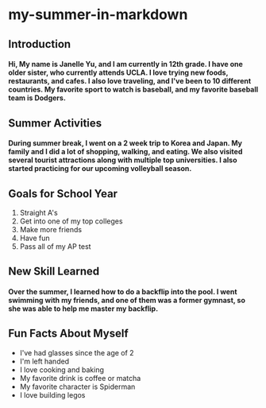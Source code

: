 # my-summer-in-markdown

## Introduction
#### Hi, My name is **Janelle Yu**, and I am currently in 12th grade. I have one older sister, who currently attends UCLA. I love trying new foods, restaurants, and cafes. I also love traveling, and I've been to 10 different countries. My favorite sport to watch is baseball, and my favorite baseball team is Dodgers. 

## Summer Activities
#### During summer break, I went on a 2 week trip to Korea and Japan. My family and I did a lot of shopping, walking, and eating. We also visited several tourist attractions along with multiple top universities. I also started practicing for our upcoming volleyball season. 

## Goals for School Year
1. Straight A's
2. Get into one of my top colleges
3. Make more friends
4. Have fun
5. Pass all of my AP test

## New Skill Learned
#### Over the summer, I learned how to do a backflip into the pool. I went swimming with my friends, and one of them was a former gymnast, so she was able to help me master my backflip. 

## Fun Facts About Myself
- I've had glasses since the age of 2
- I'm left handed
- I love cooking and baking
- My favorite drink is coffee or matcha
- My favorite character is Spiderman
- I love building legos